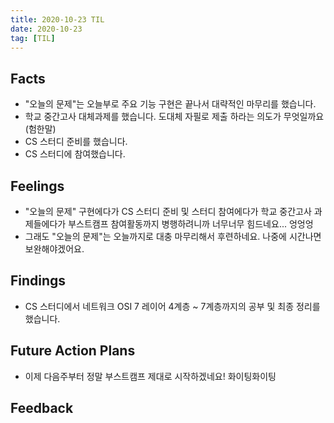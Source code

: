 ```yaml
---
title: 2020-10-23 TIL
date: 2020-10-23
tag: [TIL]
---
```


## Facts

- "오늘의 문제"는 오늘부로 주요 기능 구현은 끝나서 대략적인 마무리를 했습니다.
- 학교 중간고사 대체과제를 했습니다. 도대체 자필로 제출 하라는 의도가 무엇일까요(험한말)
- CS 스터디 준비를 했습니다.
- CS 스터디에 참여했습니다.

## Feelings

- "오늘의 문제" 구현에다가 CS 스터디 준비 및 스터디 참여에다가 학교 중간고사 과제들에다가 부스트캠프 참여활동까지 병행하려니까 너무너무 힘드네요... 엉엉엉
- 그래도 "오늘의 문제"는 오늘까지로 대충 마무리해서 후련하네요. 나중에 시간나면 보완해야겠어요.

## Findings

- CS 스터디에서 네트워크 OSI 7 레이어 4계층 ~ 7계층까지의 공부 및 최종 정리를 했습니다.

## Future Action Plans

- 이제 다음주부터 정말 부스트캠프 제대로 시작하겠네요! 화이팅화이팅

## Feedback
